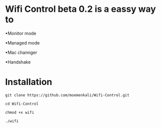 # Wifi Control beta 0.2 is a eassy way to 

•Monitor mode

•Managed mode

•Mac channger   

•Handshake   

# Installation 

```
git clone https://github.com/moemenkali/Wifi-Control.git
```
```
cd Wifi-Control
```
```
chmod +x wifi
```
```
./wifi
```

